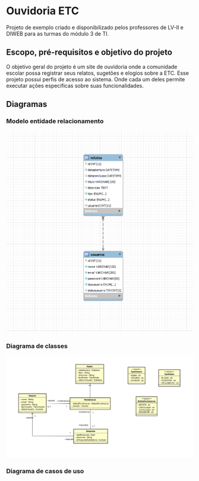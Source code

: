 # Ouvidoria ETC

Projeto de exemplo criado e disponibilizado pelos professores de LV-II e DIWEB para as turmas do módulo 3 de TI.

## Escopo, pré-requisitos e objetivo do projeto

O objetivo geral do projeto é um site de ouvidoria onde a comunidade escolar possa registrar seus relatos, sugetões e elogios sobre a ETC.
Esse projeto possui perfis de acesso ao sistema. Onde cada um deles permite executar ações específicas sobre suas funcionalidades.

## Diagramas

### Modelo entidade relacionamento 
![image](https://github.com/RoniePetersonDF2/2024-01-pcc/blob/main/documentos/imagens/mer-ouvir-etc-db.png)

### Diagrama de classes
![image](https://github.com/RoniePetersonDF2/2024-01-pcc/blob/main/documentos/imagens/ouvidoria.png)
### Diagrama de casos de uso
